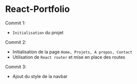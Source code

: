 # React-Portfolio

Commit 1:
- `Initialisation` du projet

Commit 2:
- Initialisation de la page `Home, Projets, A propos, Contact`
- Utilisation de `React router` et mise en place des routes

Commit 3:
- Ajout du style de la navbar
